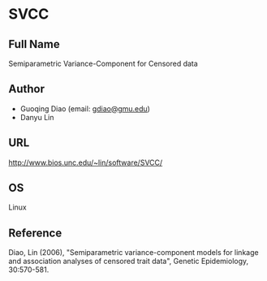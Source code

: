 # SVCC

## Full Name
Semiparametric Variance-Component for Censored data

## Author
* Guoqing Diao (email: gdiao@gmu.edu)
* Danyu Lin

## URL
http://www.bios.unc.edu/~lin/software/SVCC/

## OS
Linux

## Reference
Diao, Lin (2006), "Semiparametric variance-component models for linkage and association analyses of censored trait data", Genetic Epidemiology, 30:570-581.